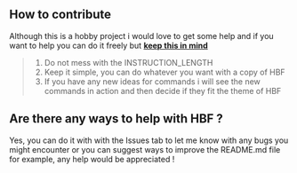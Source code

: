 ## How to contribute

Although this is a hobby project i would love to get some help and if you want to help you can do it freely but <u><b>keep this in mind</b></u>

><ol>
><li>Do not mess with the INSTRUCTION_LENGTH</li>
><li>Keep it simple, you can do whatever you want with a copy of HBF</li>
><li>If you have any new ideas for commands i will see the new commands in action and then decide if they fit the theme of HBF</li>
></ol>

## Are there any ways to help with HBF ?

Yes, you can do it with with the Issues tab to let me know with any bugs you might encounter or you can suggest ways to improve
the README.md file for example, any help would be appreciated !
